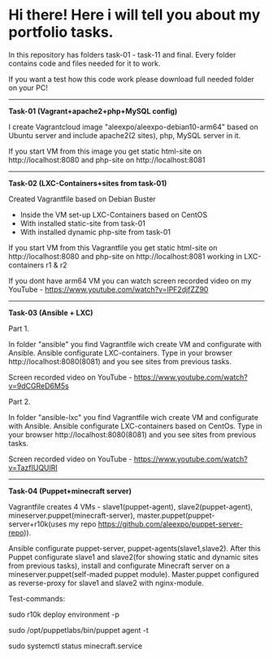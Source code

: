 # Hi there! Here i will tell you about my portfolio tasks.

In this repository has folders task-01 - task-11 and final. Every folder contains code and files needed for it to work.

If you want a test how this code work please download full needed folder on your PC!

----

**Task-01 (Vagrant+apache2+php+MySQL config)**

I create Vagrantcloud image "aleexpo/aleexpo-debian10-arm64" based on Ubuntu server and include apache2(2 sites), php, MySQL server in it.

If you start VM from this image you get static html-site on http://localhost:8080 and php-site on http://localhost:8081

----

**Task-02 (LXC-Containers+sites from task-01)**

Created Vagrantfile based on Debian Buster
- Inside the VM set-up LXC-Containers based on CentOS
- With installed static-site from task-01
- With installed dynamic php-site from task-01

If you start VM from this Vagrantfile you get static html-site on http://localhost:8080 and php-site on http://localhost:8081 working in LXC-containers r1 & r2

If you dont have arm64 VM you can watch screen recorded video on my YouTube - https://www.youtube.com/watch?v=lPF2djfZZ90

----

**Task-03 (Ansible + LXC)**

Part 1.

In folder "ansible" you find Vagrantfile wich create VM and configurate with Ansible. Ansible configurate LXC-containers. Type in your browser http://localhost:8080(8081) and you see sites from previous tasks.

Screen recorded video on YouTube - https://www.youtube.com/watch?v=9dCGReD6M5s

Part 2.

In folder "ansible-lxc" you find Vagrantfile wich create VM and configurate with Ansible. Ansible configurate LXC-containers based on CentOs. Type in your browser http://localhost:8080(8081) and you see sites from previous tasks.

Screen recorded video on YouTube - https://www.youtube.com/watch?v=TazfIUQUlRI

----

**Task-04 (Puppet+minecraft server)**

Vagrantfile creates 4 VMs - slave1(puppet-agent), slave2(puppet-agent), mineserver.puppet(minecraft-server), master.puppet(puppet-server+r10k(uses my repo https://github.com/aleexpo/puppet-server-repo)). 

Ansible configurate puppet-server, puppet-agents(slave1,slave2). After this Puppet configurate slave1 and slave2(for showing static and dynamic sites from previous tasks), install and configurate Minecraft server on a mineserver.puppet(self-maded puppet module).
Master.puppet configured as reverse-proxy for slave1 and slave2 with nginx-module.

Test-commands:

sudo r10k deploy environment -p

sudo /opt/puppetlabs/bin/puppet agent -t

sudo systemctl status minecraft.service



